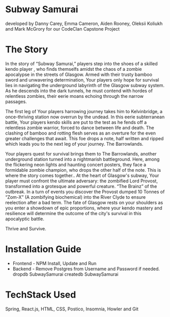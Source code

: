 # Subway Samurai 

developed by Danny Carey, Emma Cameron, Aiden Rooney, Oleksii Koliukh and Mark McGrory for our CodeClan Capstone Project

# The Story


In the story of “Subway Samurai,” players step into the shoes of a skilled kendo player , who finds themselfs amidst the chaos of a zombie apocalypse in the streets of Glasgow. Armed with their trusty bamboo sword and unwavering determination, Your players only hope for survival lies in navigating the underground labyrinth of the Glasgow subway system. As he descends into the dark tunnels, he must contend with hordes of relentless zombies, their eerie moans echoing through the narrow passages.



The first leg of Your players harrowing journey takes him to Kelvinbridge, a once-thriving station now overrun by the undead. In this eerie subterranean battle, Your players kendo skills are put to the test as he fends off a relentless zombie warrior, forced to dance between life and death. The clashing of bamboo and rotting flesh serves as an overture for the even greater challenges that await. This foe drops a note, half written and ripped which leads you to the next leg of your journey. The Barrowlands.



Your players quest for survival brings them to The Barrowlands, another underground station turned into a nightmarish battleground. Here, among the flickering neon lights and haunting concert posters, they face a formidable zombie champion, who drops the other half of the note. This is where the story comes together.. At the heart of Glasgow's subway, Your player must confront the ultimate adversary: the zombified Lord Provost, transformed into a grotesque and powerful creature. “The Brainz” of the outbreak. In a turn of events you discover the Provost dumped 10 Tonnes of “Zom-X” (A zombifying biochemical) into the River Clyde to ensure reelection after a bad term. The fate of Glasgow rests on your shoulders as you enter a showdown of epic proportions, where your kendo mastery and resilience will determine the outcome of the city's survival in this apocalyptic battle.



Thrive and Survive.


# Installation Guide 

- Frontend - NPM Install, Update and Run
- Backend - Remove Postgres from Username and Password if needed. dropdb SubwaySamurai createdb SubwaySamurai

# TechStack Used

Spring, React.js, HTML, CSS, Postico, Insomnia, Howler and Git
